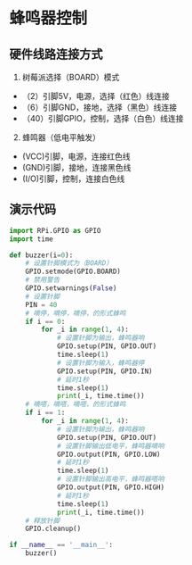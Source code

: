 蜂鸣器控制
===

硬件线路连接方式
---

1.  树莓派选择（BOARD）模式
*  （2）引脚5V，电源，选择（红色）线连接
*  （6）引脚GND，接地，选择（黑色）线连接
*  （40）引脚GPIO，控制，选择（白色）线连接
2.  蜂鸣器（低电平触发）
*   (VCC)引脚，电源，连接红色线
*   (GND)引脚，接地，连接黑色线
*   (I/O)引脚，控制，连接白色线

演示代码
---

```python
import RPi.GPIO as GPIO
import time

def buzzer(i=0):
    # 设置针脚模式为（BOARD）
    GPIO.setmode(GPIO.BOARD)
    # 禁用警告
    GPIO.setwarnings(False)
    # 设置针脚
    PIN = 40
    # 嘀停，嘀停，嘀停，的形式蜂鸣
    if i == 0:
        for _i in range(1, 4):
            # 设置针脚为输出，蜂鸣器响
            GPIO.setup(PIN, GPIO.OUT)
            time.sleep(1)
            # 设置针脚为输入，蜂鸣器停
            GPIO.setup(PIN, GPIO.IN)
            # 延时1秒
            time.sleep(1)
            print(_i, time.time())
    # 嘀嗒，嘀嗒，嘀嗒，的形式蜂鸣
    if i == 1:
        for _i in range(1, 4):
            # 设置针脚为输出，蜂鸣器响
            GPIO.setup(PIN, GPIO.OUT)
            # 设置针脚输出低电平，蜂鸣器嘀响
            GPIO.output(PIN, GPIO.LOW)
            # 延时1秒
            time.sleep(1)
            # 设置针脚输出高电平，蜂鸣器嗒响
            GPIO.output(PIN, GPIO.HIGH)
            # 延时1秒
            time.sleep(1)
            print(_i, time.time())
    # 释放针脚
    GPIO.cleanup()

if __name__ == '__main__':
    buzzer()
```